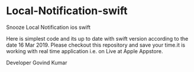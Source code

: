 # Local-Notification-swift
Snooze Local Notification ios swift

Here is simplest code and its up to date with swift version according to the date 16 Mar 2019.
Please checkout this repository and save your time.it is working with real time application i.e.
on Live at Apple Appstore.

Developer Govind Kumar
